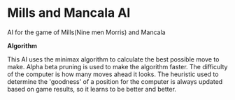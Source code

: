# Mills and Mancala AI
AI for the game of Mills(Nine men Morris) and Mancala

**Algorithm**

This AI uses the minimax algorithm to calculate the best possible move to make. 
Alpha beta pruning is used to make the algorithm faster.
The difficulty of the computer is how many moves ahead it looks. 
The heuristic used to determine the 'goodness' of a position for the computer is always updated based on game results, so it learns to be better and better.
